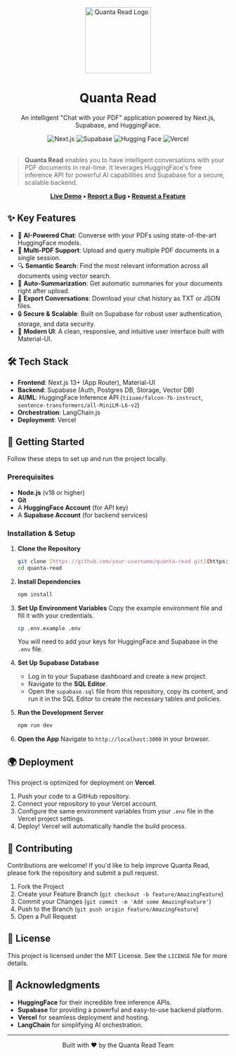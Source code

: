 <div align="center">
  <img src="https://github.com/neel1996/supesquire/assets/47709856/2b97f1e7-6ec1-41e1-b3af-d73e1c48b4b4" alt="Quanta Read Logo" width="150"/>
  <h1>Quanta Read</h1>
  <p>An intelligent "Chat with your PDF" application powered by Next.js, Supabase, and HuggingFace.</p>

  <div>
    <img src="https://img.shields.io/badge/Next.js-13+-black?style=for-the-badge&logo=next.js" alt="Next.js">
    <img src="https://img.shields.io/badge/Supabase-DB-3ECF8E?style=for-the-badge&logo=supabase" alt="Supabase">
    <img src="https://img.shields.io/badge/HuggingFace-Inference-yellow?style=for-the-badge&logo=huggingface" alt="Hugging Face">
    <img src="https://img.shields.io/badge/Vercel-Deploy-black?style=for-the-badge&logo=vercel" alt="Vercel">
  </div>
  <br/>
</div>

> **Quanta Read** enables you to have intelligent conversations with your PDF documents in real-time. It leverages HuggingFace's free inference API for powerful AI capabilities and Supabase for a secure, scalable backend.

<div align="center">

**[Live Demo](https://your-demo-url.com) • [Report a Bug](https://github.com/your-username/quanta-read/issues) • [Request a Feature](https://github.com/your-username/quanta-read/issues)**

</div>

## ✨ Key Features

-   🤖 **AI-Powered Chat**: Converse with your PDFs using state-of-the-art HuggingFace models.
-   📄 **Multi-PDF Support**: Upload and query multiple PDF documents in a single session.
-   🔍 **Semantic Search**: Find the most relevant information across all documents using vector search.
-   📝 **Auto-Summarization**: Get automatic summaries for your documents right after upload.
-   💾 **Export Conversations**: Download your chat history as TXT or JSON files.
-   🔒 **Secure & Scalable**: Built on Supabase for robust user authentication, storage, and data security.
-   🎨 **Modern UI**: A clean, responsive, and intuitive user interface built with Material-UI.

## 🛠️ Tech Stack

-   **Frontend**: Next.js 13+ (App Router), Material-UI
-   **Backend**: Supabase (Auth, Postgres DB, Storage, Vector DB)
-   **AI/ML**: HuggingFace Inference API (`tiiuae/falcon-7b-instruct`, `sentence-transformers/all-MiniLM-L6-v2`)
-   **Orchestration**: LangChain.js
-   **Deployment**: Vercel

## 🚀 Getting Started

Follow these steps to set up and run the project locally.

### Prerequisites

-   **Node.js** (v18 or higher)
-   **Git**
-   A **HuggingFace Account** (for API key)
-   A **Supabase Account** (for backend services)

### Installation & Setup

1.  **Clone the Repository**
    ```bash
    git clone [https://github.com/your-username/quanta-read.git](https://github.com/your-username/quanta-read.git)
    cd quanta-read
    ```

2.  **Install Dependencies**
    ```bash
    npm install
    ```

3.  **Set Up Environment Variables**
    Copy the example environment file and fill it with your credentials.
    ```bash
    cp .env.example .env
    ```
    You will need to add your keys for HuggingFace and Supabase in the `.env` file.

4.  **Set Up Supabase Database**
    -   Log in to your Supabase dashboard and create a new project.
    -   Navigate to the **SQL Editor**.
    -   Open the `supabase.sql` file from this repository, copy its content, and run it in the SQL Editor to create the necessary tables and policies.

5.  **Run the Development Server**
    ```bash
    npm run dev
    ```

6.  **Open the App**
    Navigate to `http://localhost:3000` in your browser.

## 🌍 Deployment

This project is optimized for deployment on **Vercel**.

1.  Push your code to a GitHub repository.
2.  Connect your repository to your Vercel account.
3.  Configure the same environment variables from your `.env` file in the Vercel project settings.
4.  Deploy! Vercel will automatically handle the build process.

## 🤝 Contributing

Contributions are welcome! If you'd like to help improve Quanta Read, please fork the repository and submit a pull request.

1.  Fork the Project
2.  Create your Feature Branch (`git checkout -b feature/AmazingFeature`)
3.  Commit your Changes (`git commit -m 'Add some AmazingFeature'`)
4.  Push to the Branch (`git push origin feature/AmazingFeature`)
5.  Open a Pull Request

## 📜 License

This project is licensed under the MIT License. See the `LICENSE` file for more details.

## 🙏 Acknowledgments

-   **HuggingFace** for their incredible free inference APIs.
-   **Supabase** for providing a powerful and easy-to-use backend platform.
-   **Vercel** for seamless deployment and hosting.
-   **LangChain** for simplifying AI orchestration.

---
<div align="center">
  Built with ❤️ by the Quanta Read Team
</div>

